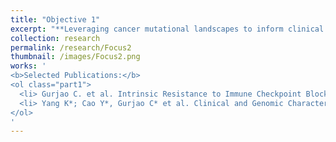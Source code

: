 ```yaml
---
title: "Objective 1"
excerpt: "**Leveraging cancer mutational landscapes to inform clinical decisions.** Cancer therapies, as well as combinations of them, are being FDA-approved at an increasing rate. Despite being effective for several cancer types, however, their clinical use is encumbered by a high variability in patient response. Studying the mutational landscape of tumors can inform the best course of treatment, as well as predict the aggresiveness of certain cancers."
collection: research
permalink: /research/Focus2
thumbnail: /images/Focus2.png
works: '
<b>Selected Publications:</b> 
<ol class="part1">
  <li> Gurjao C. et al. Intrinsic Resistance to Immune Checkpoint Blockade in a Mismatch Repair–Deficient Colorectal Cancer. Cancer Immunology Research. </li>
  <li> Yang K*; Cao Y*, Gurjao C* et al. Clinical and Genomic Characterization of Interval Colorectal Cancer in Three Prospective Cohorts. Gastroenterology 2022. </li>
</ol>
'
---
```

